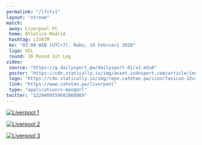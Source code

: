 ```yaml
---
permalink: "/lfctv1"
layout: "stream"
match:
 away: Liverpool FC
 home: Atletico Madrid
 hashtag: LIVATM
 ko: "03:00 WIB (UTC+7). Rabu, 19 Februari 2020"
 liga: UCL
 round: 16 Round 1st Leg
video:
 source: "https://g.dailysport.pw/dailysport-01/x1.m3u8"
 poster: "https://cdn.statically.io/img/asset.indosport.com/article/image/q/70/183949/atletico1-169.jpg?format=webp"
 logo: "https://cdn.statically.io/img/repo.catetan.pw/icon/favicon-32x32.png"
 link: "https://www.catetan.pw/liverpool"
 type: "application/x-mpegUrl"
twitter: "1229489559681060869"
---
```


[![Liverpool 1](https://cdn.statically.io/img/wallpaperplay.com/walls/full/9/f/e/324276.jpg?w=720&quality=60&format=webp)](https://cdn.statically.io/img/wallpaperplay.com/walls/full/9/f/e/324276.jpg)

[![Liverpool 2](https://cdn.statically.io/img/wallpaperplay.com/walls/full/c/d/6/324234.jpg?w=720&quality=60&format=webp)](https://cdn.statically.io/img/wallpaperplay.com/walls/full/c/d/6/324234.jpg)

[![Liverpool 3](https://cdn.statically.io/img/wallpaperplay.com/walls/full/7/1/1/324254.jpg?w=720&quality=60&format=webp)](https://cdn.statically.io/img/wallpaperplay.com/walls/full/7/1/1/324254.jpg)
